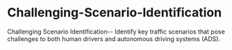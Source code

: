 # Challenging-Scenario-Identification
Challenging Scenario Identification--    Identify key traffic scenarios that pose challenges to both human drivers and autonomous driving systems (ADS).
